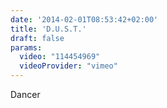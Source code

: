 ```yaml
---
date: '2014-02-01T08:53:42+02:00'
title: 'D.U.S.T.'
draft: false
params:
  video: "114454969"
  videoProvider: "vimeo"
---
```


Dancer
